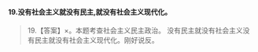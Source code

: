 #### 19.没有社会主义就没有民主,就没有社会主义现代化。
>   19.【答案】×。本题考查社会主义民主政治。
没有民主就没有社会主义没有民主就没有社会主义现代化。刚好说反。























